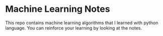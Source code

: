 # Machine Learning Notes
This repo contains machine learning algorithms that I learned with python language. You can reinforce your learning by looking at the notes.
